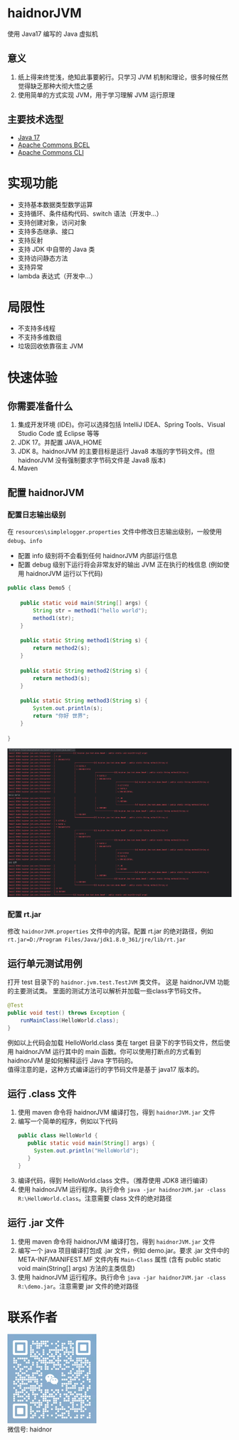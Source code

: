 # haidnorJVM
使用 Java17 编写的 Java 虚拟机

## 意义  
1. 纸上得来终觉浅，绝知此事要躬行。只学习 JVM 机制和理论，很多时候任然觉得缺乏那种大彻大悟之感  
2. 使用简单的方式实现 JVM，用于学习理解 JVM 运行原理

## 主要技术选型
* [Java 17](https://www.oracle.com/java/technologies/javase/jdk17-archive-downloads.html)
* [Apache Commons BCEL](https://commons.apache.org/proper/commons-bcel/)
* [Apache Commons CLI](https://commons.apache.org/proper/commons-cli/)

# 实现功能
* 支持基本数据类型数学运算
* 支持循环、条件结构代码、switch 语法（开发中...）
* 支持创建对象，访问对象
* 支持多态继承、接口
* 支持反射
* 支持 JDK 中自带的 Java 类
* 支持访问静态方法
* 支持异常
* lambda 表达式（开发中...）

# 局限性
* 不支持多线程
* 不支持多维数组
* 垃圾回收依靠宿主 JVM

# 快速体验
## 你需要准备什么
1. 集成开发环境 (IDE)。你可以选择包括 IntelliJ IDEA、Spring Tools、Visual Studio Code 或 Eclipse 等等
2. JDK 17。并配置 JAVA_HOME
3. JDK 8。haidnorJVM 的主要目标是运行 Java8 本版的字节码文件。(但 haidnorJVM 没有强制要求字节码文件是 Java8 版本)
4. Maven

## 配置 haidnorJVM
### 配置日志输出级别
在 `resources\simplelogger.properties` 文件中修改日志输出级别，一般使用 `debug`、`info`

* 配置 info 级别将不会看到任何 haidnorJVM 内部运行信息
* 配置 debug 级别下运行将会非常友好的输出 JVM 正在执行的栈信息 (例如使用 haidnorJVM 运行以下代码)
```java
public class Demo5 {

    public static void main(String[] args) {
        String str = method1("hello world");
        method1(str);
    }

    public static String method1(String s) {
        return method2(s);
    }

    public static String method2(String s) {
        return method3(s);
    }

    public static String method3(String s) {
        System.out.println(s);
        return "你好 世界";
    }
    
}
```
![](/readme/20230721204333.png)

### 配置 rt.jar
修改 `haidnorJVM.properties` 文件中的内容。配置 rt.jar 的绝对路径，例如`rt.jar=D:/Program Files/Java/jdk1.8.0_361/jre/lib/rt.jar`

## 运行单元测试用例
打开 test 目录下的 `haidnor.jvm.test.TestJVM` 类文件。 这是 haidnorJVM 功能的主要测试类。 里面的测试方法可以解析并加载一些class字节码文件。
```java
@Test
public void test() throws Exception {
    runMainClass(HelloWorld.class);
}
```
例如以上代码会加载 HelloWorld.class 类在 target 目录下的字节码文件，然后使用 haidnorJVM 运行其中的 main 函数。你可以使用打断点的方式看到 haidnorJVM 是如何解释运行 Java 字节码的。   
值得注意的是，这种方式编译运行的字节码文件是基于 java17 版本的。

## 运行 .class 文件
1. 使用 maven 命令将 haidnorJVM 编译打包，得到 `haidnorJVM.jar` 文件
2. 编写一个简单的程序，例如以下代码
   ```java
   public class HelloWorld {
      public static void main(String[] args) {
        System.out.println("HelloWorld");
      }
   }
   ```
3. 编译代码，得到 HelloWorld.class 文件。（推荐使用 JDK8 进行编译）
4. 使用 haidnorJVM 运行程序。执行命令 `java -jar haidnorJVM.jar -class R:\HelloWorld.class`。注意需要 class 文件的绝对路径

## 运行 .jar 文件
1. 使用 maven 命令将 haidnorJVM 编译打包，得到 `haidnorJVM.jar` 文件
2. 编写一个 java 项目编译打包成 .jar 文件，例如 demo.jar。要求 .jar 文件中的 META-INF/MANIFEST.MF 文件内有 `Main-Class` 属性 (含有 public static void main(String[] args) 方法的主类信息)
3. 使用 haidnorJVM 运行程序。执行命令 `java -jar haidnorJVM.jar -class R:\demo.jar`。注意需要 jar 文件的绝对路径

# 联系作者
![](/readme/20230721181408.png )  
微信号: haidnor
